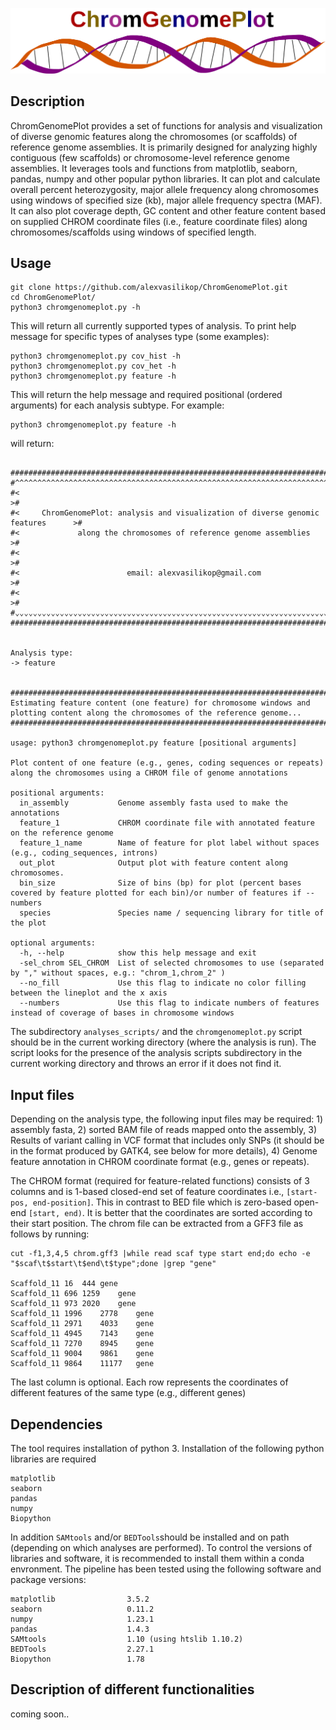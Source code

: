 
![Alt text](chromgenomeplot.svg)

## Description
ChromGenomePlot provides a set of functions for analysis and visualization of diverse genomic features along the chromosomes (or scaffolds) of reference genome assemblies. It is primarily designed for analyzing highly contiguous (few scaffolds) or chromosome-level reference genome assemblies. It leverages 
tools and functions from matplotlib, seaborn, pandas, numpy and other popular python libraries. It can plot and calculate overall percent heterozygosity, major allele frequency along chromosomes using windows of specified size (kb), major allele frequency spectra (MAF). It can also plot coverage depth, GC content and other feature content based on supplied CHROM coordinate files (i.e., feature coordinate files) along chromosomes/scaffolds using windows of specified length.

## Usage
```
git clone https://github.com/alexvasilikop/ChromGenomePlot.git
cd ChromGenomePlot/
python3 chromgenomeplot.py -h
```
This will return all currently supported types of analysis. To print help message for specific types of analyses type (some examples):
```
python3 chromgenomeplot.py cov_hist -h
python3 chromgenomeplot.py cov_het -h
python3 chromgenomeplot.py feature -h
```
This will return the help message and required positional (ordered arguments) for each analysis subtype. For example:
```
python3 chromgenomeplot.py feature -h
```
will return:
```

######################################################################################
#^^^^^^^^^^^^^^^^^^^^^^^^^^^^^^^^^^^^^^^^^^^^^^^^^^^^^^^^^^^^^^^^^^^^^^^^^^^^^^^^^^^^#
#<                                                                                  >#
#<     ChromGenomePlot: analysis and visualization of diverse genomic features      >#
#<             along the chromosomes of reference genome assemblies                 >#
#<                                                                                  >#
#<                        email: alexvasilikop@gmail.com                            >#
#<                                                                                  >#
#⌄⌄⌄⌄⌄⌄⌄⌄⌄⌄⌄⌄⌄⌄⌄⌄⌄⌄⌄⌄⌄⌄⌄⌄⌄⌄⌄⌄⌄⌄⌄⌄⌄⌄⌄⌄⌄⌄⌄⌄⌄⌄⌄⌄⌄⌄⌄⌄⌄⌄⌄⌄⌄⌄⌄⌄⌄⌄⌄⌄⌄⌄⌄⌄⌄⌄⌄⌄⌄⌄⌄⌄⌄⌄⌄⌄⌄⌄⌄⌄⌄⌄⌄⌄#
######################################################################################


Analysis type:
-> feature


############################################################################################################################################################
Estimating feature content (one feature) for chromosome windows and plotting content along the chromosomes of the reference genome...
############################################################################################################################################################

usage: python3 chromgenomeplot.py feature [positional arguments]

Plot content of one feature (e.g., genes, coding sequences or repeats) along the chromosomes using a CHROM file of genome annotations

positional arguments:
  in_assembly           Genome assembly fasta used to make the annotations
  feature_1             CHROM coordinate file with annotated feature on the reference genome
  feature_1_name        Name of feature for plot label without spaces (e.g., coding_sequences, introns)
  out_plot              Output plot with feature content along chromosomes.
  bin_size              Size of bins (bp) for plot (percent bases covered by feature plotted for each bin)/or number of features if --numbers
  species               Species name / sequencing library for title of the plot

optional arguments:
  -h, --help            show this help message and exit
  -sel_chrom SEL_CHROM  List of selected chromosomes to use (separated by "," without spaces, e.g.: "chrom_1,chrom_2" )
  --no_fill             Use this flag to indicate no color filling between the lineplot and the x axis
  --numbers             Use this flag to indicate numbers of features instead of coverage of bases in chromosome windows
```

The subdirectory ```analyses_scripts/``` and the ```chromgenomeplot.py``` script should be in the current working directory (where the analysis is run). The script looks for the presence of the analysis scripts subdirectory in the current working directory and throws an error if it does not find it.

## Input files
Depending on the analysis type, the following input files may be required: 1) assembly fasta, 2) sorted BAM file of reads mapped onto the assembly, 3) Results of variant calling in VCF format that includes only SNPs (it should be in the format produced by GATK4, see below for more details), 4) Genome feature annotation in CHROM coordinate format (e.g., genes or repeats). 

The CHROM format (required for feature-related functions) consists of 3 columns and is 1-based closed-end set of feature coordinates i.e., ```[start-pos, end-position]```. This in contrast to BED file which is zero-based open-end ```[start, end)```. It is better that the coordinates are sorted according to their start position. The chrom file can be extracted from a GFF3 file as follows by running:
```
cut -f1,3,4,5 chrom.gff3 |while read scaf type start end;do echo -e "$scaf\t$start\t$end\t$type";done |grep "gene"

Scaffold_11	16	444	gene
Scaffold_11	696	1259	gene
Scaffold_11	973	2020	gene
Scaffold_11	1996	2778	gene
Scaffold_11	2971	4033	gene
Scaffold_11	4945	7143	gene
Scaffold_11	7270	8945	gene
Scaffold_11	9004	9861	gene
Scaffold_11	9864	11177	gene
```
The last column is optional. Each row represents the coordinates of different features of the same type (e.g., different genes)

## Dependencies
The tool requires installation of python 3. Installation of the following python libraries are required
```
matplotlib
seaborn
pandas
numpy
Biopython
```

In addition ```SAMtools``` and/or ```BEDTools```should be installed and on path (depending on which analyses are performed). To control the versions of libraries and software, it is recommended to install them within a conda envronment. The pipeline has been tested using the following software and package versions:
```
matplotlib                3.5.2
seaborn                   0.11.2
numpy                     1.23.1
pandas                    1.4.3
SAMtools                  1.10 (using htslib 1.10.2)
BEDTools                  2.27.1
Biopython                 1.78
```

## Description of different functionalities
coming soon..
